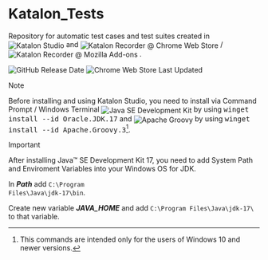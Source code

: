# Katalon_Tests
Repository for automatic test cases and test suites created in <img src="https://img.shields.io/github/v/release/katalon-studio/katalon-studio?label=Katalon%20Studio&color=19d89f&filter=free-v9.*" alt="Katalon Studio" style="vertical-align: middle;"> and <img src="https://img.shields.io/chrome-web-store/v/ljdobmomdgdljniojadhoplhkpialdid?logo=chromewebstore&logoColor=white&logoSize=auto&label=Katalon%20Recorder&color=f04864" alt="Katalon Recorder @ Chrome Web Store" style="vertical-align: middle;"> / <img src="https://img.shields.io/amo/v/katalon-automation-record?label=Katalon%20Recorder%20%40%20Mozilla%20Add-ons&color=f04864" alt="Katalon Recorder @ Mozilla Add-ons" style="vertical-align: middle;"> .

![GitHub Release Date](https://img.shields.io/github/release-date/katalon-studio/katalon-studio?display_date=published_at&logo=github&logoSize=auto&label=Katalon%20Studio%20-%20Release%20Date&color=181717)
![Chrome Web Store Last Updated](https://img.shields.io/chrome-web-store/last-updated/ljdobmomdgdljniojadhoplhkpialdid?logo=chromewebstore&logoColor=white&logoSize=auto&label=Katalon%20Recorder%20-%20Last%20Update&color=4285f4)

> [!NOTE]
> Before installing and using Katalon Studio, you need to install via Command Prompt / Windows Terminal <img src="https://img.shields.io/winget/v/Oracle.JDK.17?label=Java%20SE%20Development%20Kit" alt="Java SE Development Kit" style="vertical-align: middle;"> by using <kbd>winget install --id Oracle.JDK.17</kbd> and <img src="https://img.shields.io/winget/v/Apache.Groovy.3?logo=apachegroovy&logoColor=white&logoSize=auto&label=Apache%20Groovy&color=4298b8" alt="Apache Groovy" style="vertical-align: middle;"> by using <kbd>winget install --id Apache.Groovy.3</kbd>[^1].

[^1]: This commands are intended only for the users of Windows 10 and newer versions.

> [!IMPORTANT]
> After installing Java&trade; SE Development Kit 17, you need to add System Path and Enviroment Variables into your Windows OS for JDK.
>
> In **<var>Path</var>** add <code>C:\Program Files\Java\jdk-17\bin</code>.
>
> Create new variable **<var>JAVA_HOME</var>** and add <code>C:\Program Files\Java\jdk-17\ </code> to that variable.